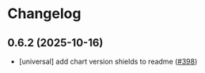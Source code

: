 # Changelog

## 0.6.2 (2025-10-16)

* [universal] add chart version shields to readme ([#398](https://github.com/CloudPirates-io/helm-charts/pull/398))
